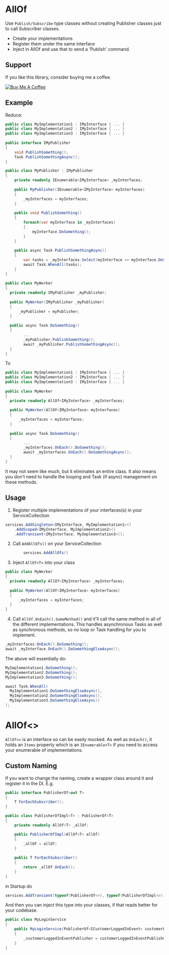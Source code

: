 # AllOf

Use `Publish/Subscribe` type classes without creating Publisher classes just to call Subscriber classes.

- Create your implementations
- Register them under the same interface
- Inject in AllOf<Interface> and use that to send a 'Publish' command.

## Support

If you like this library, consider buying me a coffee.

<a href="https://www.buymeacoffee.com/tomhurst" target="_blank"><img src="https://www.buymeacoffee.com/assets/img/custom_images/orange_img.png" alt="Buy Me A Coffee" style="height: auto !important;width: auto !important;" ></a>
    
## Example
Reduce:
    
```csharp
public class MyImplementation1 : IMyInterface { ... }
public class MyImplementation2 : IMyInterface { ... }
public class MyImplementation3 : IMyInterface { ... }
    
public interface IMyPublisher
{
    void PublishSomething();
    Task PublishSomethingAsync();
}

public class MyPublisher : IMyPublisher 
{
    private readonly IEnumerable<IMyInterface> _myInterfaces;
    
    public MyPublisher(IEnumerable<IMyInterface> myInterfaces)
    {
        _myInterfaces = myInterfaces;
    }
    
    public void PublishSomething()
    {
        foreach(var myInterface in _myInterfaces)
        {
            myInterface.DoSomething();
        }
    }
    
    public async Task PublishSomethingAsync()
    {
        var tasks = _myInterfaces.Select(myInterface => myInterface.DoSomething());
        await Task.WhenAll(tasks);
    }
}
    
public class MyWorker
{
  private readonly IMyPublisher _myPublisher;
  
  public MyWorker(IMyPublisher _myPublisher)
  {
      _myPublisher = myPublisher;
  }
    
  public async Task DoSomething()
  {
        ...
        _myPublisher.PublishSomething();
        await _myPublisher.PublishSomethingAsync();
  }
}   
```   
    
To
    
```csharp
public class MyImplementation1 : IMyInterface { ... }
public class MyImplementation2 : IMyInterface { ... }
public class MyImplementation3 : IMyInterface { ... }
    
public class MyWorker
{
  private readonly AllOf<IMyInterface> _myInterfaces;
  
  public MyWorker(AllOf<IMyInterface> myInterfaces)
  {
      _myInterfaces = myInterfaces;
  }
    
  public async Task DoSomething()
  {
        ...
        _myInterfaces.OnEach().DoSomething();
        await _myInterfaces.OnEach().DoSomethingAsync();
  }
}
```
    
It may not seem like much, but it eliminates an entire class. 
It also means you don't need to handle the looping and Task (if async) management on these methods.
    
## Usage

1.  Register multiple implementations of your interfaces(s) in your ServiceCollection

```csharp
services.AddSingleton<IMyInterface, MyImplementation1>()
    .AddScoped<IMyInterface, MyImplementation2>()
    .AddTransient<IMyInterface, MyImplementation3>();
```

2.  Call `AddAllOfs()` on your ServiceCollection

```csharp
        services.AddAllOfs()
```

3.  Inject `AllOf<T>` into your class

```csharp
public class MyWorker
{
  private readonly AllOf<IMyInterface> _myInterfaces;
  
  public MyWorker(AllOf<IMyInterface> myInterfaces)
  {
      _myInterfaces = myInterfaces;
  }
}
```

4.  Call `AllOf.OnEach().SomeMethod()` and it'll call the same method in all of the different implementations. This handles asynchronous Tasks as well as synchronous methods, so no loop or Task handling for you to implement.

```csharp
_myInterfaces.OnEach().DoSomething();
await _myInterface.OnEach().DoSomethingElseAsync();
```

The above will essentially do:

```csharp
MyImplementation1.DoSomething();
MyImplementation2.DoSomething();
MyImplementation3.DoSomething();

await Task.WhenAll(
  MyImplementation1.DoSomethingElseAsync(),
  MyImplementation2.DoSomethingElseAsync(),
  MyImplementation3.DoSomethingElseAsync()
);
```

 # AllOf<>
    
`AllOf<>` is an interface so can be easily mocked. As well as `OnEach()`, it holds an `Items` property which is an `IEnumerable<T>` if you need to access your enumerable of implementations.

## Custom Naming
    
If you want to change the naming, create a wrapper class around it and register it in the DI.
E.g.

```csharp
public interface PublisherOf<out T>
{
    T ForEachSubscriber();
}

public class PublisherOfImpl<T> : PublisherOf<T>
{
    private readonly AllOf<T> _allOf;

    public PublisherOfImpl(AllOf<T> allOf)
    {
        _allOf = allOf;
    }
    
    public T ForEachSubscriber()
    {
        return _allOf.OnEach();
    }
}
```

in Startup do
```csharp
services.AddTransient(typeof(PublisherOf<>), typeof(PublisherOfImpl<>))
```

And then you can inject this type into your classes, if that reads better for your codebase.

```csharp
public class MyLoginService
{
    public MyLoginService(PublisherOf<ICustomerLoggedInEvent> customerLoggedInEventPublisher)
    {
        _customerLoggedInEventPublisher = customerLoggedInEventPublisher;
    }
}
```
